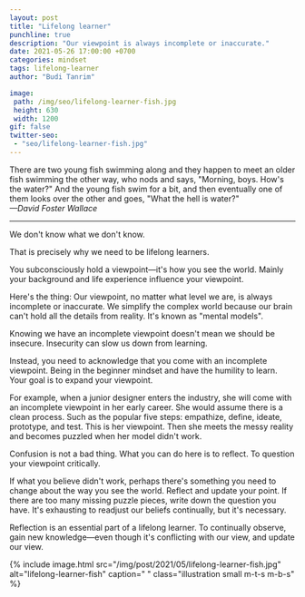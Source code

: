 ```yaml
---
layout: post
title: "Lifelong learner"
punchline: true
description: "Our viewpoint is always incomplete or inaccurate."
date: 2021-05-26 17:00:00 +0700
categories: mindset
tags: lifelong-learner
author: "Budi Tanrim"

image:
 path: /img/seo/lifelong-learner-fish.jpg
 height: 630
 width: 1200
gif: false
twitter-seo: 
 - "seo/lifelong-learner-fish.jpg"
---
```


There are two young fish swimming along and they happen to meet an older fish swimming the other way, who nods and says, "Morning, boys. How's the water?" And the young fish swim for a bit, and then eventually one of them looks over the other and goes, "What the hell is water?"<br/>
_—David Foster Wallace_

---

We don't know what we don't know.

That is precisely why we need to be lifelong learners.

You subconsciously hold a viewpoint—it's how you see the world. Mainly your background and life experience influence your viewpoint.

Here's the thing: Our viewpoint, no matter what level we are, is always incomplete or inaccurate. We simplify the complex world because our brain can't hold all the details from reality. It's known as "mental models".

Knowing we have an incomplete viewpoint doesn't mean we should be insecure. Insecurity can slow us down from learning.

Instead, you need to acknowledge that you come with an incomplete viewpoint. Being in the beginner mindset and have the humility to learn. Your goal is to expand your viewpoint.

For example, when a junior designer enters the industry, she will come with an incomplete viewpoint in her early career. She would assume there is a clean process. Such as the popular five steps: empathize, define, ideate, prototype, and test. This is her viewpoint. Then she meets the messy reality and becomes puzzled when her model didn't work.

Confusion is not a bad thing. What you can do here is to reflect. To question your viewpoint critically. 

If what you believe didn't work, perhaps there's something you need to change about the way you see the world. Reflect and update your point. If there are too many missing puzzle pieces, write down the question you have. It's exhausting to readjust our beliefs continually, but it's necessary.

Reflection is an essential part of a lifelong learner. To continually observe, gain new knowledge—even though it's conflicting with our view, and update our view.


{% include image.html 
src="/img/post/2021/05/lifelong-learner-fish.jpg" 
alt="lifelong-learner-fish" 
caption=" "
class="illustration small m-t-s m-b-s" %}